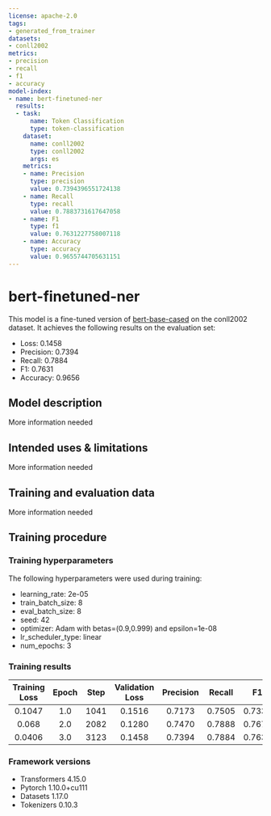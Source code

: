 ```yaml
---
license: apache-2.0
tags:
- generated_from_trainer
datasets:
- conll2002
metrics:
- precision
- recall
- f1
- accuracy
model-index:
- name: bert-finetuned-ner
  results:
  - task:
      name: Token Classification
      type: token-classification
    dataset:
      name: conll2002
      type: conll2002
      args: es
    metrics:
    - name: Precision
      type: precision
      value: 0.7394396551724138
    - name: Recall
      type: recall
      value: 0.7883731617647058
    - name: F1
      type: f1
      value: 0.7631227758007118
    - name: Accuracy
      type: accuracy
      value: 0.9655744705631151
---
```


<!-- This model card has been generated automatically according to the information the Trainer had access to. You
should probably proofread and complete it, then remove this comment. -->

# bert-finetuned-ner

This model is a fine-tuned version of [bert-base-cased](https://huggingface.co/bert-base-cased) on the conll2002 dataset.
It achieves the following results on the evaluation set:
- Loss: 0.1458
- Precision: 0.7394
- Recall: 0.7884
- F1: 0.7631
- Accuracy: 0.9656

## Model description

More information needed

## Intended uses & limitations

More information needed

## Training and evaluation data

More information needed

## Training procedure

### Training hyperparameters

The following hyperparameters were used during training:
- learning_rate: 2e-05
- train_batch_size: 8
- eval_batch_size: 8
- seed: 42
- optimizer: Adam with betas=(0.9,0.999) and epsilon=1e-08
- lr_scheduler_type: linear
- num_epochs: 3

### Training results

| Training Loss | Epoch | Step | Validation Loss | Precision | Recall | F1     | Accuracy |
|:-------------:|:-----:|:----:|:---------------:|:---------:|:------:|:------:|:--------:|
| 0.1047        | 1.0   | 1041 | 0.1516          | 0.7173    | 0.7505 | 0.7335 | 0.9602   |
| 0.068         | 2.0   | 2082 | 0.1280          | 0.7470    | 0.7888 | 0.7673 | 0.9664   |
| 0.0406        | 3.0   | 3123 | 0.1458          | 0.7394    | 0.7884 | 0.7631 | 0.9656   |


### Framework versions

- Transformers 4.15.0
- Pytorch 1.10.0+cu111
- Datasets 1.17.0
- Tokenizers 0.10.3
